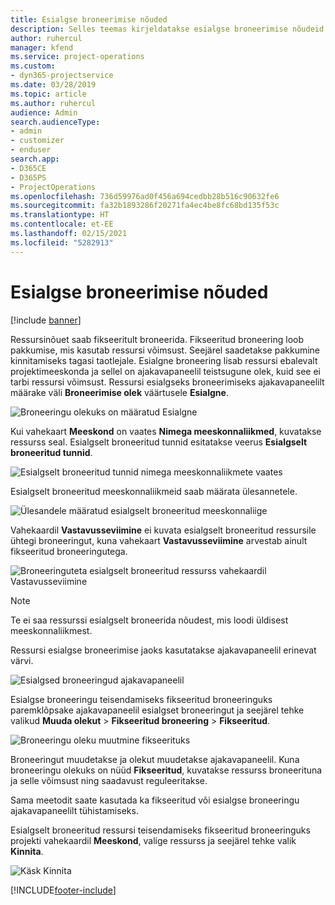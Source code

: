 ```yaml
---
title: Esialgse broneerimise nõuded
description: Selles teemas kirjeldatakse esialgse broneerimise nõudeid.
author: ruhercul
manager: kfend
ms.service: project-operations
ms.custom:
- dyn365-projectservice
ms.date: 03/28/2019
ms.topic: article
ms.author: ruhercul
audience: Admin
search.audienceType:
- admin
- customizer
- enduser
search.app:
- D365CE
- D365PS
- ProjectOperations
ms.openlocfilehash: 736d59976ad0f456a694cedbb28b516c90632fe6
ms.sourcegitcommit: fa32b1893286f20271fa4ec4be8fc68bd135f53c
ms.translationtype: HT
ms.contentlocale: et-EE
ms.lasthandoff: 02/15/2021
ms.locfileid: "5282913"
---
```

# <a name="soft-book-requirements"></a>Esialgse broneerimise nõuded

[!include [banner](../includes/psa-now-project-operations.md)]

Ressursinõuet saab fikseeritult broneerida. Fikseeritud broneering loob pakkumise, mis kasutab ressursi võimsust. Seejärel saadetakse pakkumine kinnitamiseks tagasi taotlejale. Esialgne broneering lisab ressursi ebalevalt projektimeeskonda ja sellel on ajakavapaneelil teistsugune olek, kuid see ei tarbi ressursi võimsust. Ressursi esialgseks broneerimiseks ajakavapaneelilt määrake väli **Broneerimise olek** väärtusele **Esialgne**.

![Broneeringu olekuks on määratud Esialgne](media/Resource-Management-image77.png)

Kui vahekaart **Meeskond** on vaates **Nimega meeskonnaliikmed**, kuvatakse ressurss seal. Esialgselt broneeritud tunnid esitatakse veerus **Esialgselt broneeritud tunnid**.

![Esialgselt broneeritud tunnid nimega meeskonnaliikmete vaates](media/Resource-Management-image78.png)

Esialgselt broneeritud meeskonnaliikmeid saab määrata ülesannetele.

![Ülesandele määratud esialgselt broneeritud meeskonnaliige](media/Resource-Management-image79.png)

Vahekaardil **Vastavusseviimine** ei kuvata esialgselt broneeritud ressursile ühtegi broneeringut, kuna vahekaart **Vastavusseviimine** arvestab ainult fikseeritud broneeringutega.

![Broneeringuteta esialgselt broneeritud ressurss vahekaardil Vastavusseviimine](media/Resource-Management-image80.png)

> [!NOTE]
> Te ei saa ressurssi esialgselt broneerida nõudest, mis loodi üldisest meeskonnaliikmest.

Ressursi esialgse broneerimise jaoks kasutatakse ajakavapaneelil erinevat värvi.

![Esialgsed broneeringud ajakavapaneelil](media/Resource-Management-image81.png)

Esialgse broneeringu teisendamiseks fikseeritud broneeringuks paremklõpsake ajakavapaneelil esialgset broneeringut ja seejärel tehke valikud **Muuda olekut** \> **Fikseeritud broneering** \> **Fikseeritud**.

![Broneeringu oleku muutmine fikseerituks](media/Resource-Management-image82.png)

Broneeringut muudetakse ja olekut muudetakse ajakavapaneelil. Kuna broneeringu olekuks on nüüd **Fikseeritud**, kuvatakse ressurss broneerituna ja selle võimsust ning saadavust reguleeritakse.

Sama meetodit saate kasutada ka fikseeritud või esialgse broneeringu ajakavapaneelilt tühistamiseks.

Esialgselt broneeritud ressursi teisendamiseks fikseeritud broneeringuks projekti vahekaardil **Meeskond**, valige ressurss ja seejärel tehke valik **Kinnita**.

![Käsk Kinnita](media/Resource-Management-image83.png)


[!INCLUDE[footer-include](../includes/footer-banner.md)]